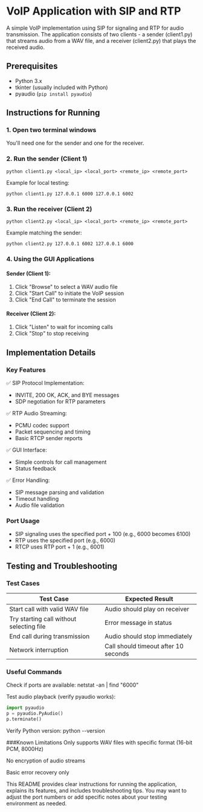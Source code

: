 # VoIP Application with SIP and RTP

A simple VoIP implementation using SIP for signaling and RTP for audio transmission. The application consists of two clients - a sender (client1.py) that streams audio from a WAV file, and a receiver (client2.py) that plays the received audio.

## Prerequisites
- Python 3.x
- tkinter (usually included with Python)
- pyaudio (`pip install pyaudio`)

## Instructions for Running

### 1. Open two terminal windows
You'll need one for the sender and one for the receiver.

### 2. Run the sender (Client 1)
```
python client1.py <local_ip> <local_port> <remote_ip> <remote_port>
```
Example for local testing:
```
python client1.py 127.0.0.1 6000 127.0.0.1 6002
```

### 3. Run the receiver (Client 2)
```
python client2.py <local_ip> <local_port> <remote_ip> <remote_port>
```
Example matching the sender:
```
python client2.py 127.0.0.1 6002 127.0.0.1 6000
```
### 4. Using the GUI Applications

#### Sender (Client 1):
1. Click "Browse" to select a WAV audio file
2. Click "Start Call" to initiate the VoIP session
3. Click "End Call" to terminate the session

#### Receiver (Client 2):
1. Click "Listen" to wait for incoming calls
2. Click "Stop" to stop receiving

## Implementation Details

### Key Features
✅ SIP Protocol Implementation:
- INVITE, 200 OK, ACK, and BYE messages
- SDP negotiation for RTP parameters

✅ RTP Audio Streaming:
- PCMU codec support
- Packet sequencing and timing
- Basic RTCP sender reports

✅ GUI Interface:
- Simple controls for call management
- Status feedback

✅ Error Handling:
- SIP message parsing and validation
- Timeout handling
- Audio file validation

### Port Usage
- SIP signaling uses the specified port + 100 (e.g., 6000 becomes 6100)
- RTP uses the specified port (e.g., 6000)
- RTCP uses RTP port + 1 (e.g., 6001)

## Testing and Troubleshooting

### Test Cases
| Test Case | Expected Result |
|-----------|-----------------|
| Start call with valid WAV file | Audio should play on receiver |
| Try starting call without selecting file | Error message in status |
| End call during transmission | Audio should stop immediately |
| Network interruption | Call should timeout after 10 seconds |

### Useful Commands
Check if ports are available:
netstat -an | find "6000"


Test audio playback (verify pyaudio works):
```python
import pyaudio
p = pyaudio.PyAudio()
p.terminate()
```
Verify Python version:
python --version

###Known Limitations
Only supports WAV files with specific format (16-bit PCM, 8000Hz)

No encryption of audio streams

Basic error recovery only



This README provides clear instructions for running the application, explains its features, and includes troubleshooting tips. You may want to adjust the port numbers or add specific notes about your testing environment as needed.
